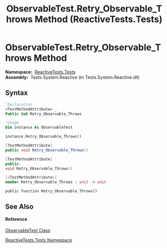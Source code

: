 ﻿---
title: ObservableTest.Retry_Observable_Throws Method  (ReactiveTests.Tests)
TOCTitle: Retry_Observable_Throws Method
ms:assetid: M:ReactiveTests.Tests.ObservableTest.Retry_Observable_Throws
ms:mtpsurl: https://msdn.microsoft.com/en-us/library/reactivetests.tests.observabletest.retry_observable_throws(v=VS.103)
ms:contentKeyID: 36620226
ms.date: 06/28/2011
mtps_version: v=VS.103
f1_keywords:
- ReactiveTests.Tests.ObservableTest.Retry_Observable_Throws
dev_langs:
- CSharp
- JScript
- VB
- FSharp
- c++
---

# ObservableTest.Retry\_Observable\_Throws Method

**Namespace:**  [ReactiveTests.Tests](hh289046\(v=vs.103\).md)  
**Assembly:**  Tests.System.Reactive (in Tests.System.Reactive.dll)

## Syntax

``` vb
'Declaration
<TestMethodAttribute> _
Public Sub Retry_Observable_Throws
```

``` vb
'Usage
Dim instance As ObservableTest

instance.Retry_Observable_Throws()
```

``` csharp
[TestMethodAttribute]
public void Retry_Observable_Throws()
```

``` c++
[TestMethodAttribute]
public:
void Retry_Observable_Throws()
```

``` fsharp
[<TestMethodAttribute>]
member Retry_Observable_Throws : unit -> unit 
```

``` jscript
public function Retry_Observable_Throws()
```

## See Also

#### Reference

[ObservableTest Class](hh288687\(v=vs.103\).md)

[ReactiveTests.Tests Namespace](hh289046\(v=vs.103\).md)

